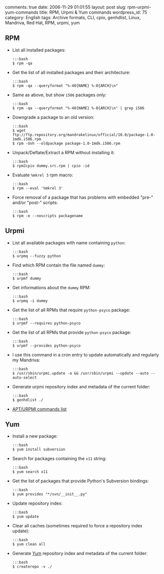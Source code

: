 comments: true
date: 2006-11-29 01:01:55
layout: post
slug: rpm-urpmi-yum-commands
title: RPM, Urpmi & Yum commands
wordpress_id: 75
category: English
tags: Archive formats, CLI, cpio, genhdlist, Linux, Mandriva, Red Hat, RPM, urpmi, yum

## RPM

  * List all installed packages:

        :::bash
        $ rpm -qa

  * Get the list of all installed packages and their architecture:

        :::bash
        $ rpm -qa --queryformat "%-40{NAME} %-8{ARCH}\n"

  * Same as above, but show `i586` packages only:

        :::bash
        $ rpm -qa --queryformat "%-40{NAME} %-8{ARCH}\n" | grep i586

  * Downgrade a package to an old version:

        :::bash
        $ wget ftp://ftp.repository.org/mandrakelinux/official/10.0/package-1.0-1mdk.i586.rpm
        $ rpm -Uvh --oldpackage package-1.0-1mdk.i586.rpm

  * Unpack/Deflate/Extract a RPM without installing it:

        :::bash
        $ rpm2cpio dummy.src.rpm | cpio -id

  * Evaluate `%mkrel 3` rpm macro:

        :::bash
        $ rpm --eval '%mkrel 3'

  * Force removal of a package that has problems with embedded "pre-" and/or "post-" scripts:

        :::bash
        $ rpm -e --noscripts packagename

## Urpmi

  * List all available packages with name containing `python`:

        :::bash
        $ urpmq --fuzzy python

  * Find which RPM contain the file named `dummy`:

        :::bash
        $ urpmf dummy

  * Get informations about the `dummy` RPM:

        :::bash
        $ urpmq -i dummy

  * Get the list of all RPMs that require `python-psyco` package:

        :::bash
        $ urpmf --requires python-psyco

  * Get the list of all RPMs that provide `python-psyco` package:

        :::bash
        $ urpmf --provides python-psyco

  * I use this command in a cron entry to update automatically and regularly my Mandriva:

        :::bash
        $ /usr/sbin/urpmi.update -a && /usr/sbin/urpmi --update --auto --auto-select

  * Generate urpmi repository index and metadata of the current folder:

        :::bash
        $ genhdlist ./

  * [APT/URPMI commands list](http://linux.ensimag.fr/urpmiapt.html)

## Yum

  * Install a new package:

        :::bash
        $ yum install subversion

  * Search for packages containing the `x11` string:

        :::bash
        $ yum search x11

  * Get the list of packages that provide Python's Subversion bindings:

        :::bash
        $ yum provides "*/svn/__init__.py"

  * Update repository index:

        :::bash
        $ yum update

  * Clear all caches (sometimes required to force a repository index update):

        :::bash
        $ yum clean all

  * Generate [Yum](http://yum.baseurl.org) repository index and metadata of the current folder:

        :::bash
        $ createrepo -v ./

